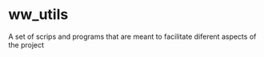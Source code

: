 # ww_utils
A set of scrips and programs that are meant to facilitate diferent aspects of the project

